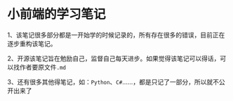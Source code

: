 # 小前端的学习笔记
1、该笔记很多部分都是一开始学的时候记录的，所有存在很多的错误，目前正在逐步重构该笔记。

2、开源该笔记旨在勉励自己，监督自己每天进步。如果觉得该笔记可以得话，可以找作者要原文件`.md`

3、还有很多其他得笔记，如：`Python`、`C#`......，都是只记了一部分，所以就不公开出来了
